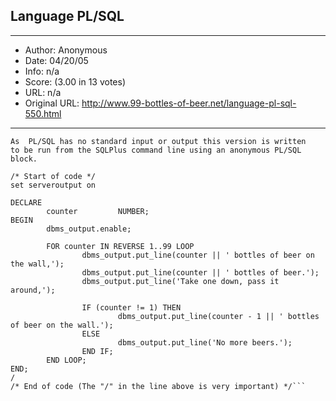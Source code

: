 
## Language PL/SQL ##
---
- Author: Anonymous
- Date: 04/20/05
- Info: n/a
- Score:  (3.00 in 13 votes)
- URL: n/a
- Original URL: http://www.99-bottles-of-beer.net/language-pl-sql-550.html
---

```PL/SQL is a programming language that resides in an Oracle database. 
As  PL/SQL has no standard input or output this version is written 
to be run from the SQLPlus command line using an anonymous PL/SQL block.

/* Start of code */
set serveroutput on

DECLARE
        counter         NUMBER;
BEGIN
        dbms_output.enable;

        FOR counter IN REVERSE 1..99 LOOP
                dbms_output.put_line(counter || ' bottles of beer on the wall,');
                dbms_output.put_line(counter || ' bottles of beer.');
                dbms_output.put_line('Take one down, pass it around,');
                
                IF (counter != 1) THEN
                        dbms_output.put_line(counter - 1 || ' bottles of beer on the wall.');
                ELSE
                        dbms_output.put_line('No more beers.');
                END IF;
        END LOOP;
END;
/
/* End of code (The "/" in the line above is very important) */```